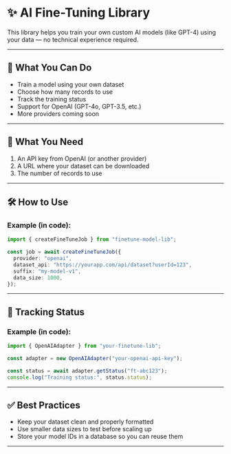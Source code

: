 # ✨ AI Fine-Tuning Library

This library helps you train your own custom AI models (like GPT-4) using your data — no technical experience required.

---

## 🚀 What You Can Do

- Train a model using your own dataset
- Choose how many records to use
- Track the training status
- Support for OpenAI (GPT-4o, GPT-3.5, etc.)
- More providers coming soon

---

## 🧰 What You Need

1. An API key from OpenAI (or another provider)
2. A URL where your dataset can be downloaded
3. The number of records to use

---

## 🛠️ How to Use

### Example (in code):

```ts
import { createFineTuneJob } from "finetune-model-lib";

const job = await createFineTuneJob({
  provider: "openai",
  dataset_api: "https://yourapp.com/api/dataset?userId=123",
  suffix: "my-model-v1",
  data_size: 1000,
});
```

---

## 📡 Tracking Status

### Example (in code):

```ts
import { OpenAIAdapter } from "your-finetune-lib";

const adapter = new OpenAIAdapter("your-openai-api-key");

const status = await adapter.getStatus("ft-abc123");
console.log("Training status:", status.status);
```

---

## ✅ Best Practices

- Keep your dataset clean and properly formatted
- Use smaller data sizes to test before scaling up
- Store your model IDs in a database so you can reuse them

---
